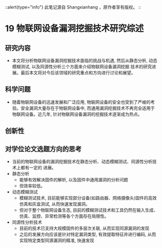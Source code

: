 ::alert{type="info"}
此笔记源自 Shangxianhang ，原作者享有版权。
::

# 19 物联网设备漏洞挖掘技术研究综述
## 研究内容
- 本文将分析物联网设备漏洞挖掘技术面临的挑战与机遇, 然后从静态分析, 动态模糊测试, 以及同源性分析三个方面来介绍物联网设备漏洞挖掘
技术的研究进展。最后本文将对今后该领域的研究重点和方向进行讨论和展望。
## 科学问题
- 随着物联网设备的迅速发展和广泛应用, 物联网设备的安全也受到了严峻的考验。安全漏洞大量存在于物联网设备中, 而通用漏洞挖掘技术不再完全适用于物联网设备。近几年, 针对物联网设备漏洞的挖掘技术逐渐成为热点。
## 创新性

## 对学位论文选题方向的思考
- 当前的物联网设备的漏洞挖掘技术在静态分析、动态模糊测试、同源性分析技术上都有一定的
进展。
- 静态分析
    - 能够有效解决固件的解析, 以及固件中通用漏洞的分析问题
    - 但效率较低。
- 动态模糊测试
    - 模糊测试技术, 目前能够实现部分设备(如路由器、网络摄像头)固件的高效仿真和灰盒测试, 从而快速发现漏洞。
    - 但对于整个物联网设备生态, 目前的模糊测试技术和工具仍然在输入生成、仿真、监控、异常检测等各个方面存在局限性。
- 同源性分析技术
    - 目前的技术已支持大规模固件的多层次关联, 从而实现同源漏洞的发现
    - 之后的发展方向应该是针对特定漏洞类型, 有效提取特征并进行编码, 从而实现特定类型同源漏洞的精准, 快速发现